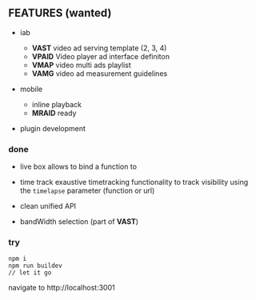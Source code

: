 ## FEATURES (wanted)

- iab
	- __VAST__ video ad serving template (2, 3, 4)
	- __VPAID__ Video player ad interface definiton
	- __VMAP__ video multi ads playlist
	- __VAMG__ video ad measurement guidelines

- mobile
	- inline playback
	- __MRAID__ ready
	
- plugin development

### done

- live box
allows to bind a function to 
- time track
exaustive timetracking functionality to track visibility using the `timelapse` parameter (function or url)
- clean unified API

- bandWidth selection (part of __VAST__)


### try
```
npm i
npm run buildev
// let it go
```
navigate to http://localhost:3001